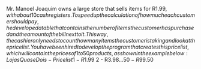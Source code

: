 Mr. Manoel Joaquim owns a large store that sells items for R$1.99, with about 10 cash registers. To speed up the calculation of how much each customer should pay, he developed a table that contains the number of items the customer has purchased and the amount of the bill next to it. This way, the cashier only needs to count how many items the customer is taking and look at the price list. You have been hired to develop the program that creates this price list, which will contain the prices of 1 to 50 products, as shown in the example below: Lojas Quase Dois - Price list 1 - R$1.99 2 - R$3.98 ... 50 - R$99.50